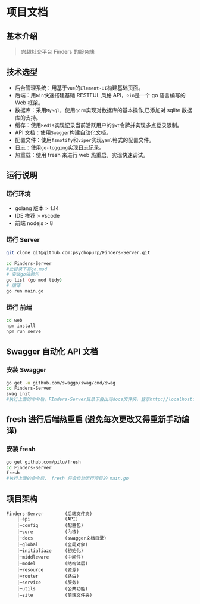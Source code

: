 # 项目文档

## 基本介绍

> 兴趣社交平台 Finders 的服务端

## 技术选型

- 后台管理系统：用基于`vue`的`Element-UI`构建基础页面。
- 后端：用`Gin`快速搭建基础 RESTFUL 风格 API，`Gin`是一个 go 语言编写的 Web 框架。
- 数据库：采用`MySql`，使用`gorm`实现对数据库的基本操作,已添加对 sqlite 数据库的支持。
- 缓存：使用`Redis`实现记录当前活跃用户的`jwt`令牌并实现多点登录限制。
- API 文档：使用`Swagger`构建自动化文档。
- 配置文件：使用`fsnotify`和`viper`实现`yaml`格式的配置文件。
- 日志：使用`go-logging`实现日志记录。
- 热重载：使用 fresh 来进行 web 热重启，实现快速调试。

## 运行说明

### 运行环境

- golang 版本 > 1.14
- IDE 推荐 > vscode
- 前端 nodejs > 8

### 运行 Server

```bash
git clone git@github.com:psychopurp/Finders-Server.git

cd Finders-Server
#此目录下有go.mod
# 安装go依赖包
go list (go mod tidy)
# 编译
go run main.go

```

### 运行 前端

```bash
cd web
npm install
npm run serve

```

## Swagger 自动化 API 文档

### 安装 Swagger

```bash
go get -u github.com/swaggo/swag/cmd/swag
cd Finders-Server
swag init
#执行上面的命令后，FInders-Server目录下会出现docs文件夹，登录http://localhost:port/swagger/index.html，即可查看swagger文档
```

## fresh 进行后端热重启 (避免每次更改又得重新手动编译)

### 安装 fresh

```bash
go get github.com/pilu/fresh
cd Finders-Server
fresh
#执行上面的命令后， fresh 将会自动运行项目的 main.go
```

## 项目架构

```
Finders-Server        (后端文件夹)
    │─api             (API)
    │─config          (配置包)
    │─core  	      (內核)
    │─docs  	      (swagger文档目录)
    │─global          (全局对象)
    │─initialiaze     (初始化)
    │─middleware      (中间件)
    │─model           (结构体层)
    │─resource        (资源)
    │─router          (路由)
    │─service         (服务)
    │─utils           (公共功能)
    |—site            (前端文件夹)


```
